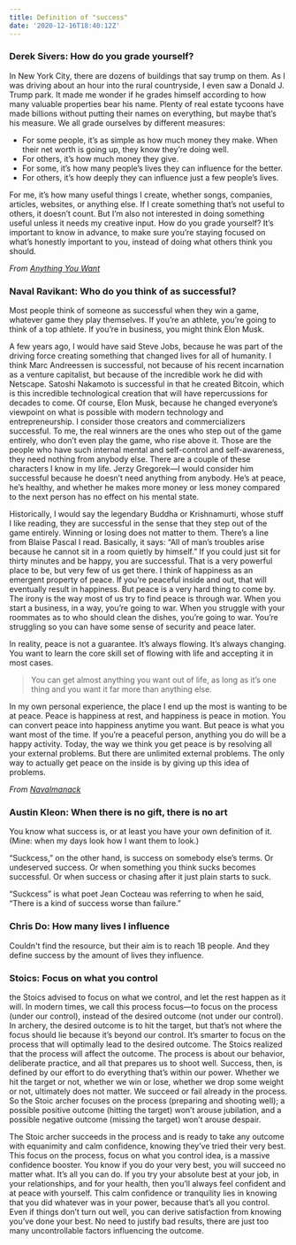 ```yaml
---
title: Definition of "success"
date: '2020-12-16T18:40:12Z'
---
```


### Derek Sivers: How do you grade yourself?

In New York City, there are dozens of buildings that say trump on them. As I was driving about an hour into the rural countryside, I even saw a Donald J. Trump park. It made me wonder if he grades himself according to how many valuable properties bear his name. Plenty of real estate tycoons have made billions without putting their names on everything, but maybe that’s his measure. We all grade ourselves by different measures:

- For some people, it’s as simple as how much money they make. When their net worth is going up, they know they’re doing well.
- For others, it’s how much money they give.
- For some, it’s how many people’s lives they can influence for the better.
- For others, it’s how deeply they can influence just a few people’s lives.

For me, it’s how many useful things I create, whether songs, companies, articles, websites, or anything else. If I create something that’s not useful to others, it doesn’t count. But I’m also not interested in doing something useful unless it needs my creative input. How do you grade yourself? It’s important to know in advance, to make sure you’re staying focused on what’s honestly important to you, instead of doing what others think you should.

_From [Anything You Want](../books/anything-you-want.md)_

### Naval Ravikant: Who do you think of as successful?

Most people think of someone as successful when they win a game, whatever game they play themselves. If you’re an athlete, you’re going to think of a top athlete. If you’re in business, you might think Elon Musk.

A few years ago, I would have said Steve Jobs, because he was part of the driving force creating something that changed lives for all of humanity. I think Marc Andreessen is successful, not because of his recent incarnation as a venture capitalist, but because of the incredible work he did with Netscape. Satoshi Nakamoto is successful in that he created Bitcoin, which is this incredible technological creation that will have repercussions for decades to come. Of course, Elon Musk, because he changed everyone’s viewpoint on what is possible with modern technology and entrepreneurship. I consider those creators and commercializers successful. To me, the real winners are the ones who step out of the game entirely, who don’t even play the game, who rise above it. Those are the people who have such internal mental and self-control and self-awareness, they need nothing from anybody else. There are a couple of these characters I know in my life. Jerzy Gregorek—I would consider him successful because he doesn’t need anything from anybody. He’s at peace, he’s healthy, and whether he makes more money or less money compared to the next person has no effect on his mental state.

Historically, I would say the legendary Buddha or Krishnamurti, whose stuff I like reading, they are successful in the sense that they step out of the game entirely. Winning or losing does not matter to them. There’s a line from Blaise Pascal I read. Basically, it says: “All of man’s troubles arise because he cannot sit in a room quietly by himself.” If you could just sit for thirty minutes and be happy, you are successful. That is a very powerful place to be, but very few of us get there. I think of happiness as an emergent property of peace. If you’re peaceful inside and out, that will eventually result in happiness. But peace is a very hard thing to come by. The irony is the way most of us try to find peace is through war. When you start a business, in a way, you’re going to war. When you struggle with your roommates as to who should clean the dishes, you’re going to war. You’re struggling so you can have some sense of security and peace later.

In reality, peace is not a guarantee. It’s always flowing. It’s always changing. You want to learn the core skill set of flowing with life and accepting it in most cases.

> You can get almost anything you want out of life, as long as it’s one thing and you want it far more than anything else.

In my own personal experience, the place I end up the most is wanting to be at peace. Peace is happiness at rest, and happiness is peace in motion. You can convert peace into happiness anytime you want. But peace is what you want most of the time. If you’re a peaceful person, anything you do will be a happy activity. Today, the way we think you get peace is by resolving all your external problems. But there are unlimited external problems. The only way to actually get peace on the inside is by giving up this idea of problems.

_From [Navalmanack](../books/navalmanack.md)_

### Austin Kleon: When there is no gift, there is no art

You know what success is, or at least you have your own definition of it. (Mine: when my days look how I want them to look.)

“Suckcess,” on the other hand, is success on somebody else’s terms. Or undeserved success. Or when something you think sucks becomes successful. Or when success or chasing after it just plain starts to suck.

“Suckcess” is what poet Jean Cocteau was referring to when he said, “There is a kind of success worse than failure.”

### Chris Do: How many lives I influence

Couldn't find the resource, but their aim is to reach 1B people. And they define success by the amount of lives they influence.

### Stoics: Focus on what you control

the Stoics advised to focus on what we control, and let the rest happen as it will. In modern times, we call this process focus—to focus on the process (under our control), instead of the desired outcome (not under our control). In archery, the desired outcome is to hit the target, but that’s not where the focus should lie because it’s beyond our control. It’s smarter to focus on the process that will optimally lead to the desired outcome. The Stoics realized that the process will affect the outcome. The process is about our behavior, deliberate practice, and all that prepares us to shoot well. Success, then, is defined by our effort to do everything that’s within our power. Whether we hit the target or not, whether we win or lose, whether we drop some weight or not, ultimately does not matter. We succeed or fail already in the process. So the Stoic archer focuses on the process (preparing and shooting well); a possible positive outcome (hitting the target) won’t arouse jubilation, and a possible negative outcome (missing the target) won’t arouse despair.

The Stoic archer succeeds in the process and is ready to take any outcome with equanimity and calm confidence, knowing they’ve tried their very best. This focus on the process, focus on what you control idea, is a massive confidence booster. You know if you do your very best, you will succeed no matter what. It’s all you can do. If you try your absolute best at your job, in your relationships, and for your health, then you’ll always feel confident and at peace with yourself. This calm confidence or tranquility lies in knowing that you did whatever was in your power, because that’s all you control. Even if things don’t turn out well, you can derive satisfaction from knowing you’ve done your best. No need to justify bad results, there are just too many uncontrollable factors influencing the outcome.
